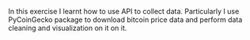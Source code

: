 In this exercise I learnt how to use API to collect data. Particularly I use PyCoinGecko package to download bitcoin price data and perform data cleaning and visualization on it on it. 

